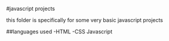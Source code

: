 #javascript projects

this folder is specifically for some very basic javascript projects

##languages used
-HTML
-CSS
Javascript
